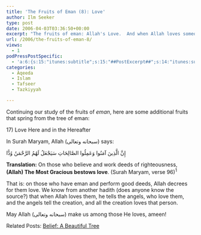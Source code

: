 ```yaml
---
title: 'The Fruits of Eman (8): Love'
author: Ilm Seeker
type: post
date: 2006-04-03T03:36:50+00:00
excerpt: "The fruits of eman: Allah's Love.  And when Allah loves someone, the angels love them, and the entire creation loves them.  Surah Maryam, verse 96."
url: /2006/the-fruits-of-eman-8/
views:
  - 1
podPressPostSpecific:
  - 'a:6:{s:15:"itunes:subtitle";s:15:"##PostExcerpt##";s:14:"itunes:summary";s:15:"##PostExcerpt##";s:15:"itunes:keywords";s:17:"##WordPressCats##";s:13:"itunes:author";s:10:"##Global##";s:15:"itunes:explicit";s:2:"No";s:12:"itunes:block";s:2:"No";}'
categories:
  - Aqeeda
  - Islam
  - Tafseer
  - Tazkiyyah

---
```

Continuing our study of the fruits of <dfn title="faith">eman</dfn>, here are some additional fruits that spring from the tree of eman:

<div class="miniTitle">
  17) Love Here and in the Hereafter
</div>

In Surah Maryam, Allah (سبحانه وتعالى) says:

<div class="quran">
  إِنَّ الَّذِينَ آمَنُوا وَعَمِلُوا الصَّالِحَاتِ سَيَجْعَلُ لَهُمُ الرَّحْمَنُ وُدًّا
</div>

**Translation:** On those who believe and work deeds of righteousness, **(Allah) The Most Gracious bestows love**. (Surah Maryam, verse 96)<sup>1</sup>

That is: on those who have eman and perform good deeds, Allah decrees for them love. We know from another hadith (does anyone know the source?) that when Allah loves them, he tells the angels, who love them, and the angels tell the creation, and all the creation loves that person.

May Allah (سبحانه وتعالى) make us among those He loves, ameen!

<p class="metaInformation">
  Related Posts: <a href="/belief-a-beautiful-tree/">Belief: A Beautiful Tree</a>
</p>